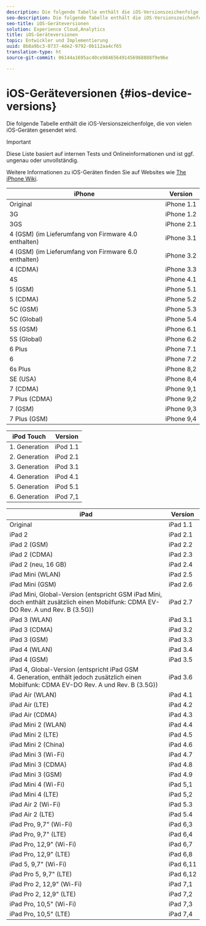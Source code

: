 ```yaml
---
description: Die folgende Tabelle enthält die iOS-Versionszeichenfolge, die von vielen iOS-Geräten gesendet wird.
seo-description: Die folgende Tabelle enthält die iOS-Versionszeichenfolge, die von vielen iOS-Geräten gesendet wird.
seo-title: iOS-Geräteversionen
solution: Experience Cloud,Analytics
title: iOS-Geräteversionen
topic: Entwickler und Implementierung
uuid: 8b8a9bc3-0737-4de2-9792-0b112aa4cf65
translation-type: ht
source-git-commit: 06144a1695ac40ce984656491456968888f9e96e

---
```



# iOS-Geräteversionen {#ios-device-versions}

Die folgende Tabelle enthält die iOS-Versionszeichenfolge, die von vielen iOS-Geräten gesendet wird.

>[!IMPORTANT]
>
>Diese Liste basiert auf internen Tests und Onlineinformationen und ist ggf. ungenau oder unvollständig.

Weitere Informationen zu iOS-Geräten finden Sie auf Websites wie [The iPhone Wiki](https://theiphonewiki.com/wiki/Models).

| **iPhone** | **Version** |
|---|---|
| Original | iPhone 1.1 |
| 3G | iPhone 1.2 |
| 3GS | iPhone 2.1 |
| 4 (GSM) (im Lieferumfang von Firmware 4.0 enthalten) | iPhone 3.1 |
| 4 (GSM) (im Lieferumfang von Firmware 6.0 enthalten) | iPhone 3.2 |
| 4 (CDMA) | iPhone 3.3 |
| 4S | iPhone 4.1 |
| 5 (GSM) | iPhone 5.1 |
| 5 (CDMA) | iPhone 5.2 |
| 5C (GSM) | iPhone 5.3 |
| 5C (Global) | iPhone 5.4 |
| 5S (GSM) | iPhone 6.1 |
| 5S (Global) | iPhone 6.2 |
| 6 Plus | iPhone 7.1 |
| 6 | iPhone 7.2 |
| 6s Plus | iPhone 8,2 |
| SE (USA) | iPhone 8,4 |
| 7 (CDMA) | iPhone 9,1 |
| 7 Plus (CDMA) | iPhone 9,2 |
| 7 (GSM) | iPhone 9,3 |
| 7 Plus (GSM) | iPhone 9,4 |

| **iPod Touch** | **Version** |
|---|---|
| 1. Generation | iPod 1.1 |
| 2. Generation | iPod 2.1 |
| 3. Generation | iPod 3.1 |
| 4. Generation | iPod 4.1 |
| 5. Generation | iPod 5.1 |
| 6. Generation | iPod 7,1 |

| **iPad** | **Version** |
|---|---|
| Original | iPad 1.1 |
| iPad 2 | iPad 2.1 |
| iPad 2 (GSM) | iPad 2.2 |
| iPad 2 (CDMA) | iPad 2.3 |
| iPad 2 (neu, 16 GB) | iPad 2.4 |
| iPad Mini (WLAN) | iPad 2.5 |
| iPad Mini (GSM) | iPad 2.6 |
| iPad Mini, Global-Version (entspricht GSM iPad Mini, doch enthält zusätzlich einen Mobilfunk: CDMA EV-DO Rev. A und Rev. B (3.5G)) | iPad 2.7 |
| iPad 3 (WLAN) | iPad 3.1 |
| iPad 3 (CDMA) | iPad 3.2 |
| iPad 3 (GSM) | iPad 3.3 |
| iPad 4 (WLAN) | iPad 3.4 |
| iPad 4 (GSM) | iPad 3.5 |
| iPad 4, Global-Version (entspricht iPad GSM 4. Generation, enthält jedoch zusätzlich einen Mobilfunk: CDMA EV-DO Rev. A und Rev. B (3.5G)) | iPad 3.6 |
| iPad Air (WLAN) | iPad 4.1 |
| iPad Air (LTE) | iPad 4.2 |
| iPad Air (CDMA) | iPad 4.3 |
| iPad Mini 2 (WLAN) | iPad 4.4 |
| iPad Mini 2 (LTE) | iPad 4.5 |
| iPad Mini 2 (China) | iPad 4.6 |
| iPad Mini 3 (Wi-Fi) | iPad 4.7 |
| iPad Mini 3 (CDMA) | iPad 4.8 |
| iPad Mini 3 (GSM) | iPad 4.9 |
| iPad Mini 4 (Wi-Fi) | iPad 5,1 |
| iPad Mini 4 (LTE) | iPad 5,2 |
| iPad Air 2 (Wi-Fi) | iPad 5.3 |
| iPad Air 2 (LTE) | iPad 5.4 |
| iPad Pro, 9,7" (Wi-Fi) | iPad 6,3 |
| iPad Pro, 9,7" (LTE) | iPad 6,4 |
| iPad Pro, 12,9" (Wi-Fi) | iPad 6,7 |
| iPad Pro, 12,9" (LTE) | iPad 6,8 |
| iPad 5, 9,7" (Wi-Fi) | iPad 6,11 |
| iPad Pro 5, 9,7" (LTE) | iPad 6,12 |
| iPad Pro 2, 12,9" (Wi-Fi) | iPad 7,1 |
| iPad Pro 2, 12,9" (LTE) | iPad 7,2 |
| iPad Pro, 10,5" (Wi-Fi) | iPad 7,3 |
| iPad Pro, 10,5" (LTE) | iPad 7,4 |

